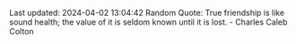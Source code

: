Last updated: 2024-04-02 13:04:42
Random Quote: True friendship is like sound health; the value of it is seldom known until it is lost. - Charles Caleb Colton